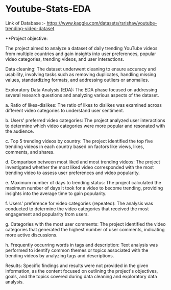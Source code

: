 # Youtube-Stats-EDA

Link of Database :- https://www.kaggle.com/datasets/rsrishav/youtube-trending-video-dataset

**Project objective:

The project aimed to analyze a dataset of daily trending YouTube videos from multiple countries and gain insights into user preferences, popular video categories, trending videos, and user interactions.

Data cleaning: The dataset underwent cleaning to ensure accuracy and usability, involving tasks such as removing duplicates, handling missing values, standardizing formats, and addressing outliers or anomalies.

Exploratory Data Analysis (EDA): The EDA phase focused on addressing several research questions and analyzing various aspects of the dataset.

a. Ratio of likes-dislikes: The ratio of likes to dislikes was examined across different video categories to understand user sentiment.

b. Users' preferred video categories: The project analyzed user interactions to determine which video categories were more popular and resonated with the audience.

c. Top 5 trending videos by country: The project identified the top five trending videos in each country based on factors like views, likes, comments, and shares.

d. Comparison between most liked and most trending videos: The project investigated whether the most liked video corresponded with the most trending video to assess user preferences and video popularity.

e. Maximum number of days to trending status: The project calculated the maximum number of days it took for a video to become trending, providing insights into the average time to gain popularity.

f. Users' preference for video categories (repeated): The analysis was conducted to determine the video categories that received the most engagement and popularity from users.

g. Categories with the most user comments: The project identified the video categories that generated the highest number of user comments, indicating more active discussions.

h. Frequently occurring words in tags and description: Text analysis was performed to identify common themes or topics associated with the trending videos by analyzing tags and descriptions.

Results: Specific findings and results were not provided in the given information, as the content focused on outlining the project's objectives, goals, and the topics covered during data cleaning and exploratory data analysis.

